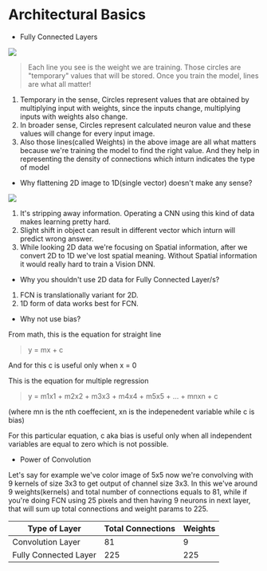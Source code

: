 # Architectural Basics

* Fully Connected Layers

![](https://pvsmt99345.i.lithium.com/t5/image/serverpage/image-id/42339i8BA3F2CCCEDE7458?v=1.0)

> Each line you see is the weight we are training. Those circles are "temporary" values that will be stored. Once you train the model, lines are what all matter!

1. Temporary in the sense, Circles represent values that are obtained by multiplying input with weights, since the inputs change, multiplying inputs with weights also change. 
2. In broader sense, Circles represent calculated neuron value and these values will change for every input image.
3. Also those lines(called Weights) in the above image are all what matters because we're training the model to find the right value. And they help in representing the density of connections which inturn indicates the type of model


* Why flattening 2D image to 1D(single vector) doesn't make any sense?

![](https://github.com/Gilf641/Test/blob/master/ezgif-6-07ff0eb0db4e.gif)
1. It's stripping away information. Operating a CNN using this kind of data makes learning pretty hard. 
2. Slight shift in object can result in different vector which inturn will predict wrong answer.
3. While looking 2D data we're focusing on Spatial information, after we convert 2D to 1D we've lost spatial meaning. Without Spatial information it would really hard to train a Vision DNN. 


* Why you shouldn't use 2D data for Fully Connected Layer/s?

1. FCN is translationally variant for 2D. 
2. 1D form of data works best for FCN.

* Why not use bias?

From math, this is the equation for straight line
> y = mx + c 

And for this c is useful only when x = 0

This is the equation for multiple regression 
> y = m1x1 + m2x2 + m3x3 + m4x4 + m5x5 + ... + mnxn + c 

(where mn is the nth coeffecient, xn is the indepenedent variable while c is bias)

For this particular equation, c aka bias is useful only when all independent variables are equal to zero which is not possible.

* Power of Convolution


Let's say for example we've color image of 5x5 now we're convolving with 9 kernels of size 3x3 to get output of channel size 3x3. In this we've around 9 weights(kernels) and total number of connections equals to 81, while if you're doing FCN using 25 pixels and then having 9 neurons in next layer, that will sum up total connections and weight params to 225.

| Type of Layer| Total Connections | Weights |
| ------------- | ------------- | ------------- |
| Convolution Layer | 81  | 9 |
| Fully Connected Layer | 225  | 225 |
